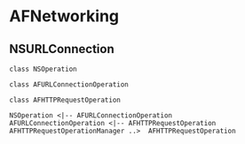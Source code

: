 # AFNetworking

## NSURLConnection

```plantuml
class NSOperation

class AFURLConnectionOperation

class AFHTTPRequestOperation

NSOperation <|-- AFURLConnectionOperation
AFURLConnectionOperation <|-- AFHTTPRequestOperation
AFHTTPRequestOperationManager ..>  AFHTTPRequestOperation
```



